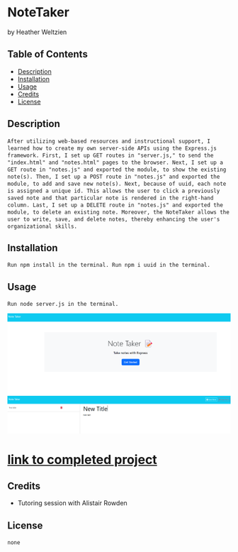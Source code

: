 # NoteTaker
by Heather Weltzien

## Table of Contents
* [Description](#description)
* [Installation](#installation)
* [Usage](#usage)
* [Credits](#credits)
* [License](#license)
    
## Description
    After utilizing web-based resources and instructional support, I learned how to create my own server-side APIs using the Express.js framework. First, I set up GET routes in "server.js," to send the "index.html" and "notes.html" pages to the browser. Next, I set up a GET route in "notes.js" and exported the module, to show the existing note(s). Then, I set up a POST route in "notes.js" and exported the module, to add and save new note(s). Next, because of uuid, each note is assigned a unique id. This allows the user to click a previously saved note and that particular note is rendered in the right-hand column. Last, I set up a DELETE route in "notes.js" and exported the module, to delete an existing note. Moreover, the NoteTaker allows the user to write, save, and delete notes, thereby enhancing the user's organizational skills. 

## Installation
    Run npm install in the terminal. Run npm i uuid in the terminal.
    
## Usage
    Run node server.js in the terminal.
<img src= "./images/screenshot1.png" alt="screenshot">
<img src= "./images/screenshot2.png" alt="screenshot">

# [link to completed project](https://notetaker-rkmu.onrender.com/notes)
    
## Credits
<ul>    
    <li>Tutoring session with Alistair Rowden</li>
    
</ul>    

## License
    none

